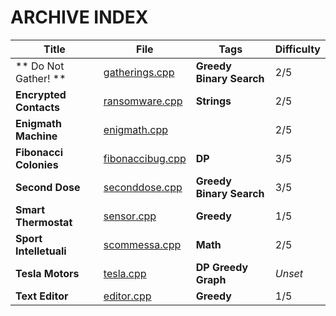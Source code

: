 # ARCHIVE INDEX

| Title                  | File                                                    | Tags                         | Difficulty |
| ---------------------- | ------------------------------------------------------- | ---------------------------- | ---------- |
| ** Do Not Gather! **   | [gatherings.cpp](Do_Not_gather!/gatherings.cpp)         | **Greedy** **Binary Search** | 2/5        |
| **Encrypted Contacts** | [ransomware.cpp](Encrypted_Contacts/ransomware.cpp)     | **Strings**                  | 2/5        |
| **Enigmath Machine**   | [enigmath.cpp](Enigmath_Machine/enigmath.cpp)           |                              | 2/5        |
| **Fibonacci Colonies** | [fibonaccibug.cpp](Fibonacci_Colonies/fibonaccibug.cpp) | **DP**                       | 3/5        |
| **Second Dose**        | [seconddose.cpp](Second_Dose/seconddose.cpp)            | **Greedy** **Binary Search** | 3/5        |
| **Smart Thermostat**   | [sensor.cpp](Smart_Thermostat/sensor.cpp)               | **Greedy**                   | 1/5        |
| **Sport Intelletuali** | [scommessa.cpp](Sport_intellettuali/scommessa.cpp)      | **Math**                     | 2/5        |
| **Tesla Motors**       | [tesla.cpp](Tesla_Motors/tesla.cpp)                     | **DP** **Greedy** **Graph**  | *Unset*    |
| **Text Editor**        | [editor.cpp](Text_Editor/editor.cpp)                    | **Greedy**                   | 1/5        |

